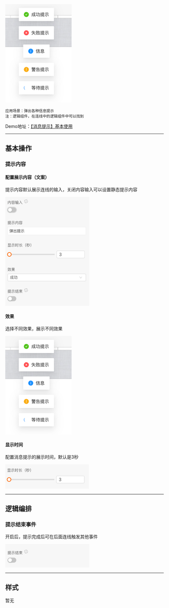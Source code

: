 ![Alt text](img/image.png)

```
应用场景：弹出各种信息提示
注：逻辑组件，在连线中的逻辑组件中可以找到
```
Demo地址：[【消息提示】基本使用](https://my.mybricks.world/mybricks-app-pcspa/index.html?id=470823128916037)

----

## 基本操作
### 提示内容
#### 配置展示内容（文案）
提示内容默认展示连线的输入，关闭内容输入可以设置静态提示内容

![Alt text](img/image-1.png)

#### 效果
选择不同效果，展示不同效果

![Alt text](img/image-2.png)

#### 显示时间
配置消息提示的展示时间，默认是3秒

![Alt text](img/image-3.png)

----

## 逻辑编排
### 提示结束事件
开启后，提示完成后可在后面连线触发其他事件

![Alt text](img/image-4.png)

----

## 样式
暂无